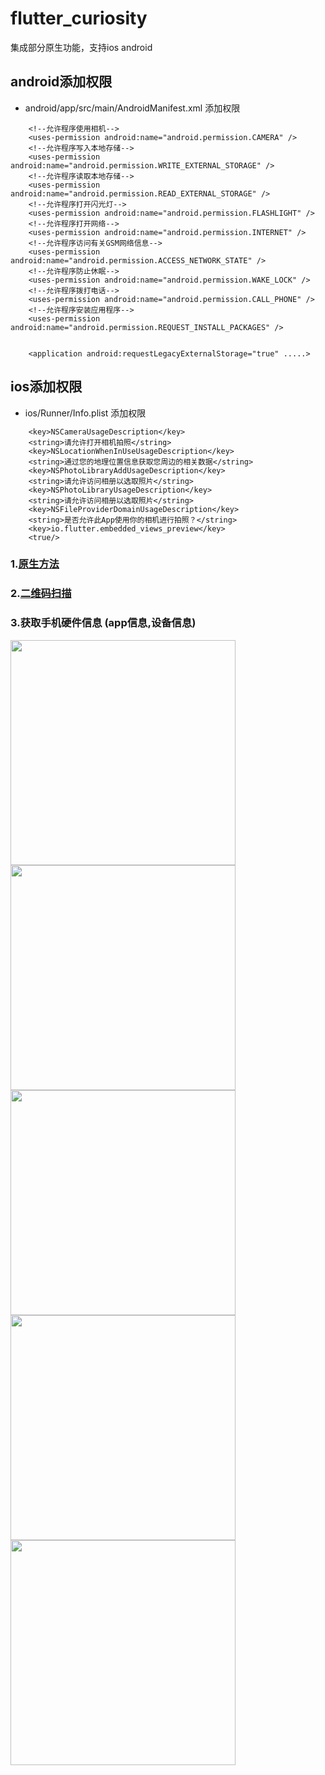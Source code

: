 # flutter_curiosity
集成部分原生功能，支持ios android

## android添加权限
 * android/app/src/main/AndroidManifest.xml 添加权限
```
    <!--允许程序使用相机-->
    <uses-permission android:name="android.permission.CAMERA" />
    <!--允许程序写入本地存储-->
    <uses-permission android:name="android.permission.WRITE_EXTERNAL_STORAGE" />
    <!--允许程序读取本地存储-->
    <uses-permission android:name="android.permission.READ_EXTERNAL_STORAGE" />
    <!--允许程序打开闪光灯-->
    <uses-permission android:name="android.permission.FLASHLIGHT" />
    <!--允许程序打开网络-->
    <uses-permission android:name="android.permission.INTERNET" />
    <!--允许程序访问有关GSM网络信息-->
    <uses-permission android:name="android.permission.ACCESS_NETWORK_STATE" />
    <!--允许程序防止休眠-->
    <uses-permission android:name="android.permission.WAKE_LOCK" />
    <!--允许程序拨打电话-->
    <uses-permission android:name="android.permission.CALL_PHONE" />
    <!--允许程序安装应用程序-->
    <uses-permission android:name="android.permission.REQUEST_INSTALL_PACKAGES" />
```
```

    <application android:requestLegacyExternalStorage="true" .....>

```

## ios添加权限
 * ios/Runner/Info.plist 添加权限
 
```
    <key>NSCameraUsageDescription</key>    
    <string>请允许打开相机拍照</string>
    <key>NSLocationWhenInUseUsageDescription</key>
	<string>通过您的地理位置信息获取您周边的相关数据</string>
	<key>NSPhotoLibraryAddUsageDescription</key>
	<string>请允许访问相册以选取照片</string>
	<key>NSPhotoLibraryUsageDescription</key>
	<string>请允许访问相册以选取照片</string>
	<key>NSFileProviderDomainUsageDescription</key>
	<string>是否允许此App使用你的相机进行拍照？</string>
    <key>io.flutter.embedded_views_preview</key>
    <true/>
```

### 1.[原生方法](./lib/src/tools/native.dart)

### 2.[二维码扫描](./lib/src/scanner)

### 3.获取手机硬件信息 (app信息,设备信息)
<img src="example/screen/main.png" width="360px"/> <img src="example/screen/share.png" width="360px"/>
<img src="example/screen/android_setting.png" width="360px"/> <img src="example/screen/app_device.png" width="360px"/>
<img src="example/screen/camera_gallry.png" width="360px"/>